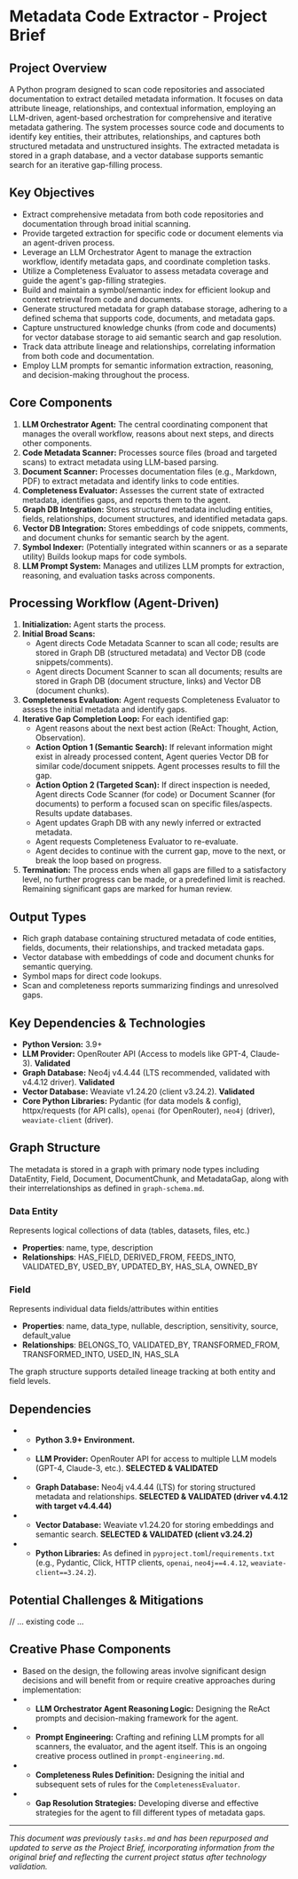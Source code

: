 # Metadata Code Extractor - Project Brief

## Project Overview
A Python program designed to scan code repositories and associated documentation to extract detailed metadata information. It focuses on data attribute lineage, relationships, and contextual information, employing an LLM-driven, agent-based orchestration for comprehensive and iterative metadata gathering. The system processes source code and documents to identify key entities, their attributes, relationships, and captures both structured metadata and unstructured insights. The extracted metadata is stored in a graph database, and a vector database supports semantic search for an iterative gap-filling process.

## Key Objectives
- Extract comprehensive metadata from both code repositories and documentation through broad initial scanning.
- Provide targeted extraction for specific code or document elements via an agent-driven process.
- Leverage an LLM Orchestrator Agent to manage the extraction workflow, identify metadata gaps, and coordinate completion tasks.
- Utilize a Completeness Evaluator to assess metadata coverage and guide the agent's gap-filling strategies.
- Build and maintain a symbol/semantic index for efficient lookup and context retrieval from code and documents.
- Generate structured metadata for graph database storage, adhering to a defined schema that supports code, documents, and metadata gaps.
- Capture unstructured knowledge chunks (from code and documents) for vector database storage to aid semantic search and gap resolution.
- Track data attribute lineage and relationships, correlating information from both code and documentation.
- Employ LLM prompts for semantic information extraction, reasoning, and decision-making throughout the process.

## Core Components
1.  **LLM Orchestrator Agent:** The central coordinating component that manages the overall workflow, reasons about next steps, and directs other components.
2.  **Code Metadata Scanner:** Processes source files (broad and targeted scans) to extract metadata using LLM-based parsing.
3.  **Document Scanner:** Processes documentation files (e.g., Markdown, PDF) to extract metadata and identify links to code entities.
4.  **Completeness Evaluator:** Assesses the current state of extracted metadata, identifies gaps, and reports them to the agent.
5.  **Graph DB Integration:** Stores structured metadata including entities, fields, relationships, document structures, and identified metadata gaps.
6.  **Vector DB Integration:** Stores embeddings of code snippets, comments, and document chunks for semantic search by the agent.
7.  **Symbol Indexer:** (Potentially integrated within scanners or as a separate utility) Builds lookup maps for code symbols.
8.  **LLM Prompt System:** Manages and utilizes LLM prompts for extraction, reasoning, and evaluation tasks across components.

## Processing Workflow (Agent-Driven)
1.  **Initialization:** Agent starts the process.
2.  **Initial Broad Scans:**
    *   Agent directs Code Metadata Scanner to scan all code; results are stored in Graph DB (structured metadata) and Vector DB (code snippets/comments).
    *   Agent directs Document Scanner to scan all documents; results are stored in Graph DB (document structure, links) and Vector DB (document chunks).
3.  **Completeness Evaluation:** Agent requests Completeness Evaluator to assess the initial metadata and identify gaps.
4.  **Iterative Gap Completion Loop:** For each identified gap:
    *   Agent reasons about the next best action (ReAct: Thought, Action, Observation).
    *   **Action Option 1 (Semantic Search):** If relevant information might exist in already processed content, Agent queries Vector DB for similar code/document snippets. Agent processes results to fill the gap.
    *   **Action Option 2 (Targeted Scan):** If direct inspection is needed, Agent directs Code Scanner (for code) or Document Scanner (for documents) to perform a focused scan on specific files/aspects. Results update databases.
    *   Agent updates Graph DB with any newly inferred or extracted metadata.
    *   Agent requests Completeness Evaluator to re-evaluate.
    *   Agent decides to continue with the current gap, move to the next, or break the loop based on progress.
5.  **Termination:** The process ends when all gaps are filled to a satisfactory level, no further progress can be made, or a predefined limit is reached. Remaining significant gaps are marked for human review.

## Output Types
- Rich graph database containing structured metadata of code entities, fields, documents, their relationships, and tracked metadata gaps.
- Vector database with embeddings of code and document chunks for semantic querying.
- Symbol maps for direct code lookups.
- Scan and completeness reports summarizing findings and unresolved gaps.

## Key Dependencies & Technologies
- **Python Version:** 3.9+
- **LLM Provider:** OpenRouter API (Access to models like GPT-4, Claude-3). **Validated**
- **Graph Database:** Neo4j v4.4.44 (LTS recommended, validated with v4.4.12 driver). **Validated**
- **Vector Database:** Weaviate v1.24.20 (client v3.24.2). **Validated**
- **Core Python Libraries:** Pydantic (for data models & config), httpx/requests (for API calls), `openai` (for OpenRouter), `neo4j` (driver), `weaviate-client` (driver).

## Graph Structure
The metadata is stored in a graph with primary node types including DataEntity, Field, Document, DocumentChunk, and MetadataGap, along with their interrelationships as defined in `graph-schema.md`.

### Data Entity
Represents logical collections of data (tables, datasets, files, etc.)
- **Properties**: name, type, description
- **Relationships**: HAS_FIELD, DERIVED_FROM, FEEDS_INTO, VALIDATED_BY, USED_BY, UPDATED_BY, HAS_SLA, OWNED_BY

### Field
Represents individual data fields/attributes within entities
- **Properties**: name, data_type, nullable, description, sensitivity, source, default_value
- **Relationships**: BELONGS_TO, VALIDATED_BY, TRANSFORMED_FROM, TRANSFORMED_INTO, USED_IN, HAS_SLA

The graph structure supports detailed lineage tracking at both entity and field levels.

## Dependencies
- *   **Python 3.9+ Environment.**
- *   **LLM Provider:** OpenRouter API for access to multiple LLM models (GPT-4, Claude-3, etc.). **SELECTED & VALIDATED**
- *   **Graph Database:** Neo4j v4.4.44 (LTS) for storing structured metadata and relationships. **SELECTED & VALIDATED (driver v4.4.12 with target v4.4.44)**
- *   **Vector Database:** Weaviate v1.24.20 for storing embeddings and semantic search. **SELECTED & VALIDATED (client v3.24.2)**
- *   **Python Libraries:** As defined in `pyproject.toml`/`requirements.txt` (e.g., Pydantic, Click, HTTP clients, `openai`, `neo4j==4.4.12`, `weaviate-client==3.24.2`).

## Potential Challenges & Mitigations
// ... existing code ...

## Creative Phase Components
- Based on the design, the following areas involve significant design decisions and will benefit from or require creative approaches during implementation:
- *   **LLM Orchestrator Agent Reasoning Logic:** Designing the ReAct prompts and decision-making framework for the agent.
- *   **Prompt Engineering:** Crafting and refining LLM prompts for all scanners, the evaluator, and the agent itself. This is an ongoing creative process outlined in `prompt-engineering.md`.
- *   **Completeness Rules Definition:** Designing the initial and subsequent sets of rules for the `CompletenessEvaluator`.
- *   **Gap Resolution Strategies:** Developing diverse and effective strategies for the agent to fill different types of metadata gaps.

---
*This document was previously `tasks.md` and has been repurposed and updated to serve as the Project Brief, incorporating information from the original brief and reflecting the current project status after technology validation.* 